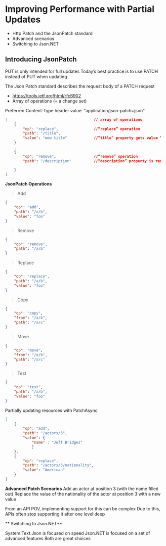 # Improving Performance with Partial Updates

- Http Patch and the JsonPatch standard
- Advanced scenarios
- Switching to Json.NET

## Introducing JsonPatch

PUT is only intended for full updates
Today’s best practice is to use PATCH instead of PUT when updating

The Json Patch standard describes the request body of a PATCH request
- https://tools.ietf.org/html/rfc6902 
- Array of operations (= a change set) 
  
Preferred Content-Type header value: “application/json-patch+json”

```json
[                                       // array of operations
    {
        "op": "replace",                //“replace” operation
        "path": "/title", 
        "value": "new title"            //“title” property gets value “new title”
    }
    , 
    { 
        "op": "remove",                 //“remove” operation
        "path": "/description"          //“description” property is removed (set to its default value)

    }
]
```

**JsonPatch Operations**
> Add
```json
{
    "op": "add",
    "path": "/a/b",
    "value": "foo"
}
```
> Remove
```json
{
    "op": "remove",
    "path": "/a/b"
}
```
> Replace
```json
{
    "op": "replace",
    "path": "/a/b",
    "value": "foo"
}
```
> Copy
```json
{
    "op": "copy",
    "from": "/a/b",
    "path": "/a/c"
}
```
> Move
```json
{
    "op": "move",
    "from": "/a/b",
    "path": "/a/c"
}
```
> Test
```json
{
    "op": "test",
    "path": "/a/b",
    "value": "foo"
}
```

Partially updating resources with PatchAsync
```json
[
    { 
        "op": "add",
        "path": "/actors/3", 
        "value": { 
            "name" : "Jeff Bridges"
            }
    },
    { 
        "op": "replace",
        "path": "/actors/3/nationality", 
        "value": "American"
    }
]
```

**Advanced Patch Scenarios**
Add an actor at position 3 (with the name filled out)
Replace the value of the nationality of the actor at position 3 with a new value

From an API POV, implementing support for this can be complex
Due to this, APIs often stop supporting it after one level deep

** Switching to Json.NET**

System.Text.Json is focused on speed
Json.NET is focused on a set of advanced features
Both are great choices
